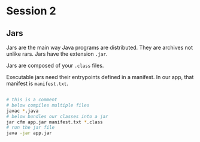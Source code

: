 # Session 2

## Jars

Jars are the main way Java programs are distributed. They are archives not unlike rars. Jars have the extension `.jar`.

Jars are composed of your `.class` files.

Executable jars need their entrypoints defined in a manifest. In our app, that manifest is `manifest.txt`.

```bash

# this is a comment
# below compiles multiple files
javac *.java
# below bundles our classes into a jar
jar cfm app.jar manifest.txt *.class
# run the jar file
java -jar app.jar

```